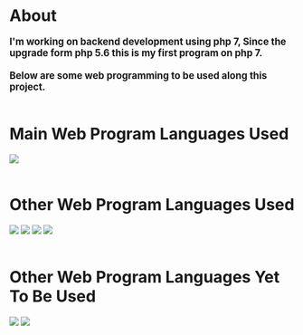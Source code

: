 # About 
<big><b>I'm working on backend development using php 7, Since the upgrade form php 5.6 this is my first program on php 7.<br/><br/>Below are some web programming to be used along this project.</b></big>
<br/><br/>

# Main Web Program Languages Used

<img src="https://img.shields.io/badge/PHP-777BB4?style=for-the-badge&logo=php&logoColor=black"> 
<br/><br/>

# Other Web Program Languages Used 

<img src="https://img.shields.io/badge/HTML5-E34F26?style=for-the-badge&logo=html5&logoColor=black"> 
<img src="https://img.shields.io/badge/CSS3-1572B6?style=for-the-badge&logo=css3&logoColor=black"> 
<img src="https://img.shields.io/badge/JavaScript-F7E7CE?style=for-the-badge&logo=javascript&logoColor=black"> 
<img src="https://img.shields.io/badge/XML-D291BC?style=for-the-badge&logo=xml&logoColor=black"> 
<br/><br/>

# Other Web Program Languages Yet To Be Used 
<img src="https://img.shields.io/badge/json-5E5C5C?style=for-the-badge&logo=json&logoColor=black"> 
<img src="https://img.shields.io/badge/MySQL-EE82EE?style=for-the-badge&logo=mysql&logoColor=black"> 
